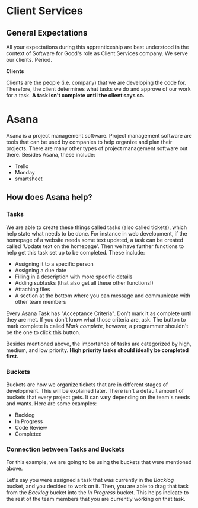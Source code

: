 # Client Services
## General Expectations
All your expectations during this apprenticeship are best understood in the context of Software for Good's role as Client Services company. We serve our clients. Period.
  
**Clients**
  
Clients are the people (i.e. company) that we are developing the code for. Therefore, the client determines what tasks we do and approve of our work for a task. **A task isn't complete until the client says so.**

# Asana
Asana is a project management software. Project management software are tools that can be used by companies to help organize and plan their projects. There are many other types of project management software out there. Besides Asana, these include:
- Trello
- Monday
- smartsheet

## How does Asana help?
### **Tasks**
We are able to create these things called tasks (also called tickets), which help state what needs to be done. For instance in web development, if the homepage of a website needs some text updated, a task can be created called 'Update text on the homepage'. Then we have further functions to help get this task set up to be completed. These include:
- Assigning it to a specific person
- Assigning a due date
- Filling in a description with more specific details
- Adding subtasks (that also get all these other functions!)
- Attaching files
- A section at the bottom where you can message and communicate with other team members
  
Every Asana Task has "Acceptance Criteria". Don't mark it as complete until they are met. If you don't know what those criteria are, ask. The button to mark complete is called *Mark complete*, however, a programmer shouldn't be the one to click this button. 
  
Besides mentioned above, the importance of tasks are categorized by high, medium, and low priority. **High priority tasks should ideally be completed first.**
  
### **Buckets**  
Buckets are how we organize tickets that are in different stages of development. This will be explained later. There isn't a default amount of buckets that every project gets. It can vary depending on the team's needs and wants. Here are some examples:
- Backlog
- In Progress
- Code Review
- Completed
  
### **Connection between Tasks and Buckets**
For this example, we are going to be using the buckets that were mentioned above.
  
Let's say you were assigned a task that was currently in the *Backlog* bucket, and you decided to work on it. Then, you are able to drag that task from the *Backlog* bucket into the *In Progress* bucket. This helps indicate to the rest of the team members that you are currently working on that task.